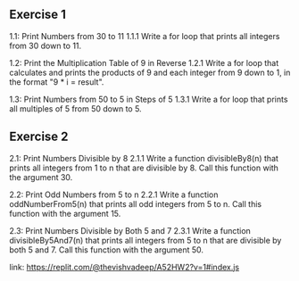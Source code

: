 ## Exercise 1
1.1: Print Numbers from 30 to 11
1.1.1 Write a for loop that prints all integers from 30 down to 11.

1.2: Print the Multiplication Table of 9 in Reverse
1.2.1 Write a for loop that calculates and prints the products of 9 and each integer from 9 down to 1, in the format "9 * i = result".

1.3: Print Numbers from 50 to 5 in Steps of 5
1.3.1 Write a for loop that prints all multiples of 5 from 50 down to 5.

## Exercise 2
2.1: Print Numbers Divisible by 8
2.1.1 Write a function divisibleBy8(n) that prints all integers from 1 to n that are divisible by 8. Call this function with the argument 30.

2.2: Print Odd Numbers from 5 to n
2.2.1 Write a function oddNumberFrom5(n) that prints all odd integers from 5 to n. Call this function with the argument 15.

2.3: Print Numbers Divisible by Both 5 and 7
2.3.1 Write a function divisibleBy5And7(n) that prints all integers from 5 to n that are divisible by both 5 and 7. Call this function with the argument 50.

link: https://replit.com/@thevishvadeep/A52HW2?v=1#index.js
